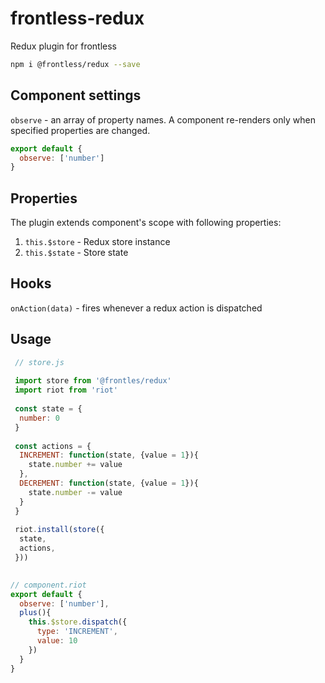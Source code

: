 # frontless-redux
Redux plugin for frontless

```bash
npm i @frontless/redux --save
```

## Component settings
`observe` - an array of property names.
A component re-renders only when specified properties are changed.
```javascript
export default {
  observe: ['number']
}
```

## Properties
The plugin extends component's scope with following properties:
1. `this.$store` - Redux store instance
2. `this.$state` - Store state


## Hooks
`onAction(data)` - fires whenever a redux action is dispatched

## Usage

```javascript
 // store.js
 
 import store from '@frontles/redux'
 import riot from 'riot'
 
 const state = {
  number: 0
 }
 
 const actions = {
  INCREMENT: function(state, {value = 1}){
    state.number += value
  },
  DECREMENT: function(state, {value = 1}){
    state.number -= value
  }
 }
 
 riot.install(store({
  state,
  actions,
 }))
 
```

```javascript
// component.riot
export default {
  observe: ['number'],
  plus(){
    this.$store.dispatch({
      type: 'INCREMENT',
      value: 10
    })
  }
}
```

